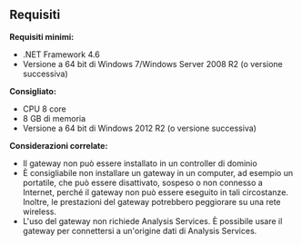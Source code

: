 ## <a name="requirements"></a>Requisiti
**Requisiti minimi:**

* .NET Framework 4.6
* Versione a 64 bit di Windows 7/Windows Server 2008 R2 (o versione successiva)

**Consigliato:**

* CPU 8 core
* 8 GB di memoria
* Versione a 64 bit di Windows 2012 R2 (o versione successiva)

**Considerazioni correlate:**

* Il gateway non può essere installato in un controller di dominio
* È consigliabile non installare un gateway in un computer, ad esempio un portatile, che può essere disattivato, sospeso o non connesso a Internet, perché il gateway non può essere eseguito in tali circostanze. Inoltre, le prestazioni del gateway potrebbero peggiorare su una rete wireless.
* L'uso del gateway non richiede Analysis Services. È possibile usare il gateway per connettersi a un'origine dati di Analysis Services.

